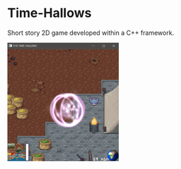# Time-Hallows
Short story 2D game developed within a C++ framework.

[<img src="timehallows_screen.png" width="50%">](https://youtu.be/dY5XSK7hbF4)
